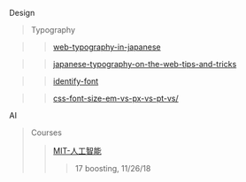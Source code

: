 Design

>Typography

>>[web-typography-in-japanese](http://hayataki-masaharu.jp/web-typography-in-japanese/#.W_uiqpMzZPZ)

>>[japanese-typography-on-the-web-tips-and-tricks](https://medium.com/@PavelLaptev/japanese-typography-on-the-web-tips-and-tricks-981f120ad20e)

>>[identify-font](https://www.fontsquirrel.com/matcherator)

>>[css-font-size-em-vs-px-vs-pt-vs/](https://kyleschaeffer.com/development/css-font-size-em-vs-px-vs-pt-vs/)

AI
>Courses
>>[MIT-人工智能](http://open.163.com/movie/2017/9/Q/S/MCTMNN3UI_MCTMNR8QS.html)
>>>17 boosting, 11/26/18

